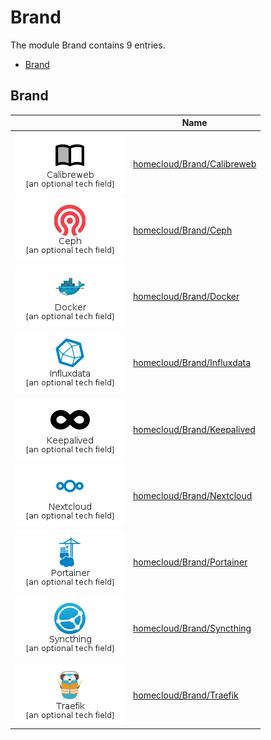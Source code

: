 # Brand

The module Brand contains 9 entries.

- [Brand](#family-brand)


<span id="family-brand"></span>
## Brand

| |Name|
|:---:|---|
|![Calibreweb](../homecloud/Brand/Calibreweb.element.png)|[homecloud/Brand/Calibreweb](../homecloud/Brand/Calibreweb.md)
|![Ceph](../homecloud/Brand/Ceph.element.png)|[homecloud/Brand/Ceph](../homecloud/Brand/Ceph.md)
|![Docker](../homecloud/Brand/Docker.element.png)|[homecloud/Brand/Docker](../homecloud/Brand/Docker.md)
|![Influxdata](../homecloud/Brand/Influxdata.element.png)|[homecloud/Brand/Influxdata](../homecloud/Brand/Influxdata.md)
|![Keepalived](../homecloud/Brand/Keepalived.element.png)|[homecloud/Brand/Keepalived](../homecloud/Brand/Keepalived.md)
|![Nextcloud](../homecloud/Brand/Nextcloud.element.png)|[homecloud/Brand/Nextcloud](../homecloud/Brand/Nextcloud.md)
|![Portainer](../homecloud/Brand/Portainer.element.png)|[homecloud/Brand/Portainer](../homecloud/Brand/Portainer.md)
|![Syncthing](../homecloud/Brand/Syncthing.element.png)|[homecloud/Brand/Syncthing](../homecloud/Brand/Syncthing.md)
|![Traefik](../homecloud/Brand/Traefik.element.png)|[homecloud/Brand/Traefik](../homecloud/Brand/Traefik.md)

